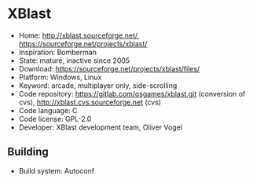 # XBlast

- Home: http://xblast.sourceforge.net/, https://sourceforge.net/projects/xblast/
- Inspiration: Bomberman
- State: mature, inactive since 2005
- Download: https://sourceforge.net/projects/xblast/files/
- Platform: Windows, Linux
- Keyword: arcade, multiplayer only, side-scrolling
- Code repository: https://gitlab.com/osgames/xblast.git (conversion of cvs), http://xblast.cvs.sourceforge.net (cvs)
- Code language: C
- Code license: GPL-2.0
- Developer: XBlast development team, Oliver Vogel

## Building

- Build system: Autoconf
